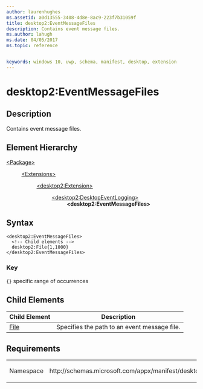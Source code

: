 ```yaml
---
author: laurenhughes
ms.assetid: a0d13555-3408-4d8e-8ac9-223f7b31059f
title: desktop2:EventMessageFiles
description: Contains event message files.
ms.author: lahugh
ms.date: 04/05/2017
ms.topic: reference


keywords: windows 10, uwp, schema, manifest, desktop, extension 
---
```


# desktop2:EventMessageFiles


## Description
Contains event message files.

## Element Hierarchy
<dl>
<dt><a href="element-package.md">&lt;Package&gt;</a></dt>
<dd>
<dl>
<dt><a href="element-extensions.md">&lt;Extensions&gt;</a></dt>
<dd>
<dl>
<dt><a href="element-desktop2-package-extension.md">&lt;desktop2:Extension&gt;</a></dt>
<dd>
<dl>
<dt><a href="element-desktop2-DesktopEventLogging.md">&lt;desktop2:DesktopEventLogging&gt;</a></dt>
<dd><b>&lt;desktop2:EventMessageFiles&gt;</b></dd>
</dl>
</dd>
</dl>
</dd>
</dl>
</dd>
</dl>

## Syntax
```syntax
<desktop2:EventMessageFiles>
  <!-- Child elements -->
  desktop2:File{1,1000}
</desktop2:EventMessageFiles>
```

### Key
`{}` specific range of occurrences

## Child Elements
| Child Element | Description |
|---------------|-------------|
| [File](element-desktop2-file.md) | Specifies the path to an event message file. |

## Requirements

<table>
<colgroup>
<col width="50%" />
<col width="50%" />
</colgroup>
<tbody>
<tr class="odd">
<td><p>Namespace</p></td>
<td><p>http://schemas.microsoft.com/appx/manifest/desktop/windows10/2</p></td>
</tr>
</tbody>
</table>
